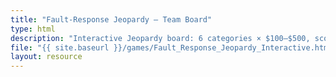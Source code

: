 ```yaml
---
title: "Fault-Response Jeopardy — Team Board"
type: html
description: "Interactive Jeopardy board: 6 categories × $100–$500, scoring, Daily Doubles, Final."
file: "{{ site.baseurl }}/games/Fault_Response_Jeopardy_Interactive.html"
layout: resource
---
```

